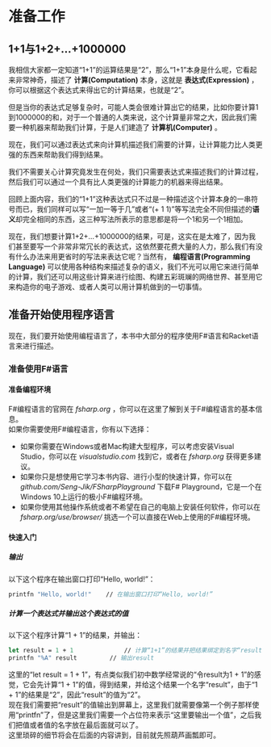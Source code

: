 #  准备工作

## 1+1与1+2+...+1000000
我相信大家都一定知道“1+1”的运算结果是“2”，那么“1+1”本身是什么呢，它看起来非常神奇，描述了  **计算(Computation)** 本身，这就是 **表达式(Expression)** ，你可以根据这个表达式来得出它的计算结果，也就是“2”。   

但是当你的表达式足够复杂时，可能人类会很难计算出它的结果，比如你要计算1到1000000的和，对于一个普通的人类来说，这个计算量非常之大，因此我们需要一种机器来帮助我们计算，于是人们建造了 **计算机(Computer)** 。    

现在，我们可以通过表达式来向计算机描述我们需要的计算，让计算能力比人类更强的东西来帮助我们得到结果。    

我们不需要关心计算究竟发生在何处，我们只需要表达式来描述我们的计算过程，然后我们可以通过一个具有比人类更强的计算能力的机器来得出结果。    

回顾上面内容，我们的“1+1”这种表达式只不过是一种描述这个计算本身的一串符号而已，我们同样可以写“一加一等于几”或者“(+ 1 1)”等写法完全不同但描述的**语义**却完全相同的东西，这三种写法所表示的意思都是将一个1和另一个1相加。   

现在，我们想要计算1+2+...+1000000的结果，可是，这实在是太难了，因为我们甚至要写一个非常非常冗长的表达式，这依然要花费大量的人力，那么我们有没有什么办法来用更省时的写法来表达它呢？当然有， **编程语言(Programming Language)** 可以使用各种结构来描述复杂的语义，我们不光可以用它来进行简单的计算，我们还可以用这些计算来进行绘图、构建五彩斑斓的网络世界、甚至用它来构造你的电子游戏、或者人类可以用计算机做到的一切事情。

## 准备开始使用程序语言
现在，我们要开始使用编程语言了，本书中大部分的程序使用F#语言和Racket语言来进行描述。

### 准备使用F#语言

#### 准备编程环境
F#编程语言的官网在 _fsharp.org_ ，你可以在这里了解到关于F#编程语言的基本信息。    
如果你需要使用F#编程语言，你有以下选择：
* 如果你需要在Windows或者Mac构建大型程序，可以考虑安装Visual Studio，你可以在 _visualstudio.com_ 找到它，或者在 _fsharp.org_ 获得更多建议。
* 如果你只是想使用它学习本书内容、进行小型的快速计算，你可以在 _github.com/Seng-Jik/FSharpPlayground_ 下载F# Playground，它是一个在Windows 10上运行的极小F#编程环境。
* 如果你使用其他操作系统或者不希望在自己的电脑上安装任何软件，你可以在 _fsharp.org/use/browser/_ 挑选一个可以直接在Web上使用的F#编程环境。

#### 快速入门

##### 输出
以下这个程序在输出窗口打印“Hello, world!”：
```fsharp
printfn "Hello, world!"    // 在输出窗口打印“Hello, world!”
```

##### 计算一个表达式并输出这个表达式的值
以下这个程序计算“1 + 1”的结果，并输出：
```fsharp
let result = 1 + 1				// 计算“1+1”的结果并把结果绑定到名字“result”上
printfn "%A" result			// 输出result
```
这里的“let result = 1 + 1”，有点类似我们初中数学经常说的“令result为1 + 1”的感觉，它会先计算“1 + 1”的值，得到结果，并给这个结果一个名字“result”，由于“1 + 1”的结果是“2”，因此“result”的值为“2”。    
现在我们需要把“result”的值输出到屏幕上，这里我们就需要像第一个例子那样使用“printfn”了，但是这里我们需要一个占位符来表示“这里要输出一个值”，之后我们把值或者值的名字放在最后面就可以了。   
这里琐碎的细节将会在后面的内容讲到，目前就先照葫芦画瓢即可。
